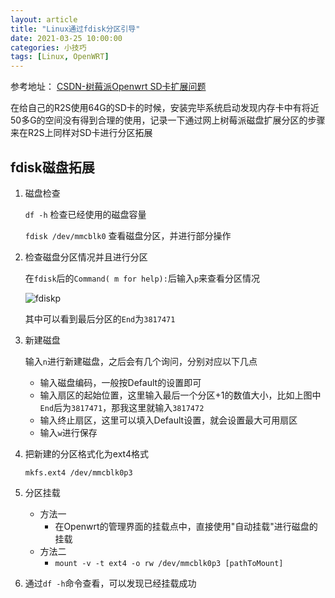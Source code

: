 ```yaml
---
layout: article
title: "Linux通过fdisk分区引导"
date: 2021-03-25 10:00:00
categories: 小技巧
tags: [Linux, OpenWRT]
---
```


参考地址：
[CSDN-树莓派Openwrt SD卡扩展问题](https://blog.csdn.net/xjtumengfanbin/article/details/106871591)

​    在给自己的R2S使用64G的SD卡的时候，安装完毕系统启动发现内存卡中有将近50多G的空间没有得到合理的使用，记录一下通过网上树莓派磁盘扩展分区的步骤来在R2S上同样对SD卡进行分区拓展

## fdisk磁盘拓展

1. 磁盘检查

   `df -h`  检查已经使用的磁盘容量

   `fdisk /dev/mmcblk0`  查看磁盘分区，并进行部分操作

2. 检查磁盘分区情况并且进行分区

   在`fdisk`后的`Command( m for help):`后输入`p`来查看分区情况

   ![fdiskp](https://lsky.halc.top/alLijz.png)

   其中可以看到最后分区的`End`为`3817471`

3. 新建磁盘

   输入`n`进行新建磁盘，之后会有几个询问，分别对应以下几点

   * 输入磁盘编码，一般按Default的设置即可
   * 输入扇区的起始位置，这里输入最后一个分区+1的数值大小，比如上图中`End`后为`3817471`，那我这里就输入`3817472`
   * 输入终止扇区，这里可以填入Default设置，就会设置最大可用扇区
   * 输入`w`进行保存

4. 把新建的分区格式化为ext4格式

   `mkfs.ext4 /dev/mmcblk0p3`

5. 分区挂载

   * 方法一
     * 在Openwrt的管理界面的挂载点中，直接使用"自动挂载"进行磁盘的挂载
   * 方法二
     * `mount -v -t ext4 -o rw /dev/mmcblk0p3 [pathToMount]`

6. 通过`df -h`命令查看，可以发现已经挂载成功
